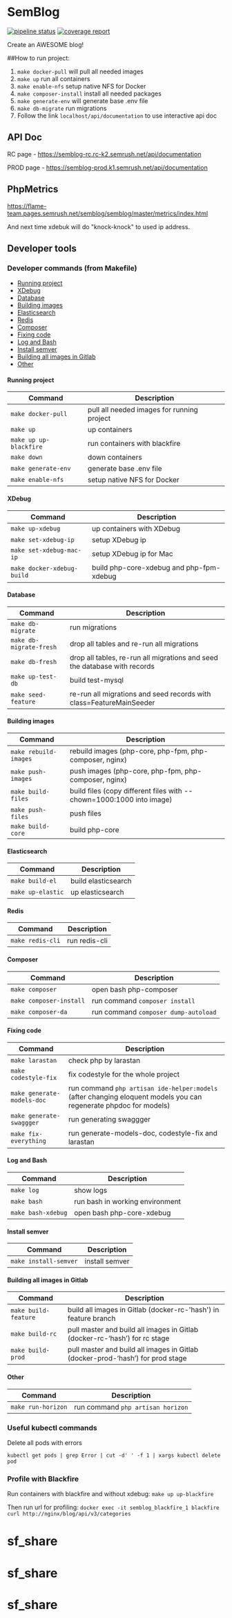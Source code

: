 # SemBlog

[![pipeline status](https://gitlab.semrush.net/flame-team/semblog/semblog/badges/master/pipeline.svg)](https://gitlab.semrush.net/flame-team/semblog/semblog/-/commits/master)
[![coverage report](https://gitlab.semrush.net/flame-team/semblog/semblog/badges/master/coverage.svg)](https://gitlab.semrush.net/flame-team/semblog/semblog/-/commits/master)


Create an AWESOME blog!

##How to run project:

1. `make docker-pull` will pull all needed images
2. `make up` run all containers
3. `make enable-nfs` setup native NFS for Docker
4. `make composer-install` install all needed packages   
5. `make generate-env` will generate base .env file
6. `make db-migrate` run migrations
7. Follow the link `localhost/api/documentation` to use interactive api doc

## API Doc
RC page - https://semblog-rc.rc-k2.semrush.net/api/documentation 

PROD page - https://semblog-prod.k1.semrush.net/api/documentation

## PhpMetrics
https://flame-team.pages.semrush.net/semblog/semblog/master/metrics/index.html

And next time xdebuk will do "knock-knock" to used ip address.

## Developer tools

### Developer commands (from Makefile)
- [Running project](#running-project)
- [XDebug](#xdebug)
- [Database](#database)
- [Building images](#building-images)
- [Elasticsearch](#elasticsearch)
- [Redis](#redis)
- [Composer](#composer)
- [Fixing code](#fixing-code)
- [Log and Bash](#log-and-bash)
- [Install semver](#install-semver)
- [Building all images in Gitlab](#building-all-images-in-Gitlab)
- [Other](#other)

#### Running project
| Command                | Description|
| ---------------------- | ------------------------------------------ |
| `make docker-pull`     | pull all needed images for running project |
| `make up`              | up containers |
| `make up up-blackfire` | run containers with blackfire |
| `make down`            | down containers |
| `make generate-env`    | generate base .env file |
| `make enable-nfs`      | setup native NFS for Docker |

#### XDebug
| Command                     | Description|
| --------------------------- | ------- |
| `make up-xdebug`            | up containers with XDebug |
| `make set-xdebug-ip`        | setup XDebug ip |
| `make set-xdebug-mac-ip`    | setup XDebug ip for Mac |
| `make docker-xdebug-build`  | build php-core-xdebug and php-fpm-xdebug |

#### Database
| Command                 | Description|
| ----------------------- | ------- |
| `make db-migrate`       | run migrations |
| `make db-migrate-fresh` | drop all tables and re-run all migrations |
| `make db-fresh`         | drop all tables, re-run all migrations and seed the database with records|
| `make up-test-db`       | build test-mysql |
| `make seed-feature`     | re-run all migrations and seed records with class=FeatureMainSeeder |

#### Building images
| Command                 | Description|
| ----------------------- | ------- |
| `make rebuild-images`   | rebuild images (php-core, php-fpm, php-composer, nginx)|
| `make push-images`      | push images (php-core, php-fpm, php-composer, nginx) |
| `make build-files`      | build files (copy different files with --chown=1000:1000 into image) |
| `make push-files`       | push files |
| `make build-core`       | build php-core |

#### Elasticsearch
| Command                 | Description|
| ----------------------- | ------- |
| `make build-el`         | build elasticsearch |
| `make up-elastic`       | up elasticsearch |

#### Redis
| Command                 | Description|
| ----------------------- | ------- |
| `make redis-cli`        | run redis-cli |

#### Composer
| Command                 | Description|
| ----------------------- | ------- |
| `make composer`         | open bash php-composer |
| `make composer-install` | run command `composer install` |
| `make composer-da`      | run command `composer dump-autoload` |

#### Fixing code
| Command                    | Description|
| -------------------------- | ------- |
| `make larastan`            | check php by larastan |
| `make codestyle-fix`       | fix codestyle for the whole project |
| `make generate-models-doc` | run command `php artisan ide-helper:models` (after changing eloquent models you can regenerate phpdoc for models) |
| `make generate-swaggger`   | run generating swaggger |
| `make fix-everything`      | run generate-models-doc, codestyle-fix and larastan|

#### Log and Bash
| Command            | Description|
| ------------------ | ------- |
| `make log`         | show logs |
| `make bash`        | run bash in working environment |
| `make bash-xdebug` | open bash php-core-xdebug |

#### Install semver
| Command                | Description|
| ---------------------- | ------- |
| `make install-semver`  | install semver |

#### Building all images in Gitlab
| Command              | Description|
| -------------------- | ------- |
| `make build-feature` | build all images in Gitlab (docker-rc-'hash') in feature branch |
| `make build-rc`      | pull master and build all images in Gitlab (docker-rc-‘hash’) for rc stage|
| `make build-prod`    | pull master and build all images in Gitlab (docker-prod-‘hash’) for prod stage |

#### Other
| Command                | Description|
| ---------------------- | ------- |
| `make run-horizon`     | run command `php artisan horizon` |

### Useful kubectl commands
Delete all pods with errors

`kubectl get pods | grep Error | cut -d' ' -f 1 | xargs kubectl delete pod`

### Profile with Blackfire

Run containers with blackfire and without xdebug: `make up up-blackfire`

Then run url for profiling: `docker exec -it semblog_blackfire_1 blackfire curl http://nginx/blog/api/v3/categories`
# sf_share
# sf_share
# sf_share
